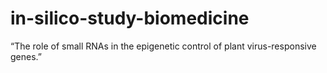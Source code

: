 # in-silico-study-biomedicine
“The role of small RNAs in the epigenetic control of plant virus-responsive genes.”
